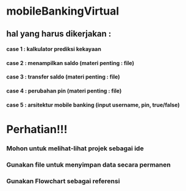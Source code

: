 # mobileBankingVirtual
## hal yang harus dikerjakan :
#### case 1 : kalkulator prediksi kekayaan
#### case 2 : menampilkan saldo (materi penting : file)
#### case 3 : transfer saldo (materi penting : file)
#### case 4 : perubahan pin (materi penting : file)
#### case 5 : arsitektur mobile banking (input username, pin, true/false)


# Perhatian!!!
### Mohon untuk melihat-lihat projek sebagai ide
### Gunakan file untuk menyimpan data secara permanen
### Gunakan Flowchart sebagai referensi
